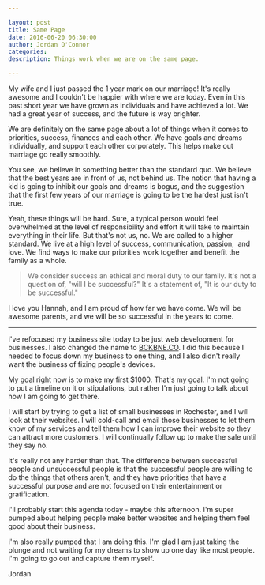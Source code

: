 ```yaml
---

layout: post  
title: Same Page  
date: 2016-06-20 06:30:00  
author: Jordan O'Connor  
categories:
description: Things work when we are on the same page.

---
```


My wife and I just passed the 1 year mark on our marriage! It's really awesome and I couldn't be happier with where we are today. Even in this past short year we have grown as individuals and have achieved a lot. We had a great year of success, and the future is way brighter.


We are definitely on the same page about a lot of things when it comes to priorities, success, finances and each other. We have goals and dreams individually, and support each other corporately. This helps make out marriage go really smoothly.


You see, we believe in something better than the standard quo. We believe that the best years are in front of us, not behind us. The notion that having a kid is going to inhibit our goals and dreams is bogus, and the suggestion that the first few years of our marriage is going to be the hardest just isn't true.


Yeah, these things will be hard. Sure, a typical person would feel overwhelmed at the level of responsibility and effort it will take to maintain everything in their life. But that's not us, no. We are called to a higher standard. We live at a high level of success, communication, passion,  and love. We find ways to make our priorities work together and benefit the family as a whole.


> We consider success an ethical and moral duty to our family. It's not a question of, "will I be successful?" It's a statement of, "It is our duty to be successful."


I love you Hannah, and I am proud of how far we have come. We will be awesome parents, and we will be so successful in the years to come.


---

I've refocused my business site today to be just web development for businesses. I also changed the name to [BCKBNE.CO][site]. I did this because I needed to focus down my business to one thing, and I also didn't really want the business of fixing people's devices.


My goal right now is to make my first $1000\. That's my goal. I'm not going to put a timeline on it or stipulations, but rather I'm just going to talk about how I am going to get there.


I will start by trying to get a list of small businesses in Rochester, and I will look at their websites. I will cold-call and email those businesses to let them know of my services and tell them how I can improve their website so they can attract more customers. I will continually follow up to make the sale until they say no.


It's really not any harder than that. The difference between successful people and unsuccessful people is that the successful people are willing to do the things that others aren't, and they have priorities that have a successful purpose and are not focused on their entertainment or gratification.


I'll probably start this agenda today - maybe this afternoon. I'm super pumped about helping people make better websites and helping them feel good about their business.


I'm also really pumped that I am doing this. I'm glad I am just taking the plunge and not waiting for my dreams to show up one day like most people. I'm going to go out and capture them myself.


Jordan

[site]:http://bckbne.co
